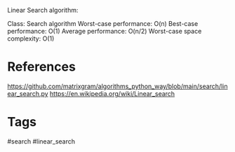 Linear Search algorithm:

Class:  Search algorithm
Worst-case performance:  O(n)
Best-case performance:  O(1)
Average performance:  O(n/2)
Worst-case space complexity: O(1)

# References
https://github.com/matrixgram/algorithms_python_way/blob/main/search/linear_search.py
https://en.wikipedia.org/wiki/Linear_search

# Tags
#search #linear_search
